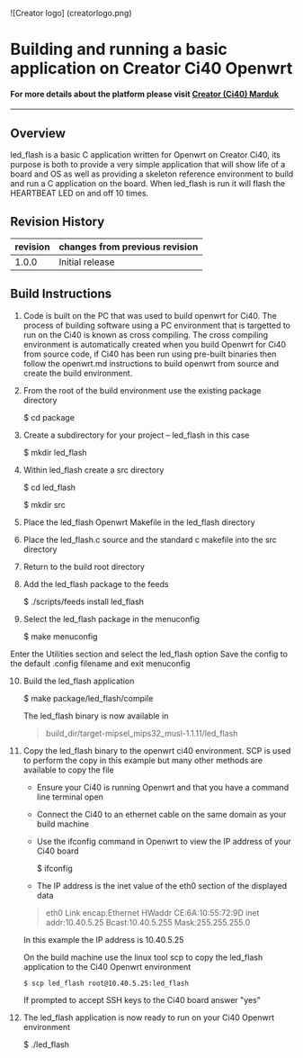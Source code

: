 
![Creator logo] (creatorlogo.png)

# Building and running a basic application on Creator Ci40 Openwrt

#### For more details about the platform please visit [Creator (Ci40) Marduk](https://community.imgtec.com/platforms/creator-ci40/)
----

## Overview

led_flash is a basic C application written for Openwrt on Creator Ci40, its purpose is both to provide a very simple application that will show life of a board and OS as well as providing a skeleton reference environment to build and run a C application on the board. When led_flash is run it will flash the HEARTBEAT LED on and off 10 times.

## Revision History

| revision  | changes from previous revision |
|---------- |------------------------------- |
| 1.0.0     | Initial release                |

## Build Instructions

1) Code is built on the PC that was used to build openwrt for Ci40. The process of building software using a PC environment that is targetted to run on the Ci40 is known as cross compiling. The cross compiling environment is automatically created when you build Openwrt for Ci40 from source code, if Ci40 has been run using pre-built binaries then follow the openwrt.md instructions to build openwrt from source and create the build environment.

2) From the root of the build environment use the existing package directory

	$ cd package

3) Create a subdirectory for your project – led_flash in this case

	$ mkdir led_flash

4) Within led_flash create a src directory

	$ cd led_flash

	$ mkdir src

5) Place the led_flash Openwrt Makefile in the led_flash directory

6) Place the led_flash.c source and the standard c makefile into the src directory

7) Return to the build root directory

8) Add the led_flash package to the feeds

	$ ./scripts/feeds install led_flash

9) Select the led_flash package in the menuconfig

	$ make menuconfig


Enter the Utilities section and select the led_flash option
Save the config to the default .config filename and exit menuconfig

10) Build the led_flash application

	$ make package/led_flash/compile

	The led_flash binary is now available in 

	> build_dir/target-mipsel_mips32_musl-1.1.11/led_flash

11) Copy the led_flash binary to the openwrt ci40 environment. SCP is used to perform the copy in this example but many other methods are available to copy the file
	* Ensure your Ci40 is running Openwrt and that you have a command line terminal open
	* Connect the Ci40 to an ethernet cable on the same domain as your build machine
	* Use the ifconfig command in Openwrt to view the IP address of your Ci40 board

		$ ifconfig

	* The IP address is the inet value of the eth0 section of the displayed data

	> eth0      Link encap:Ethernet  HWaddr CE:6A:10:55:72:9D
	>          inet addr:10.40.5.25  Bcast:10.40.5.255  Mask:255.255.255.0

	
	In this example the IP address is 10.40.5.25
	
	On the build machine use the linux tool scp to copy the led_flash application to the Ci40 Openwrt environment

		$ scp led_flash root@10.40.5.25:led_flash

	If prompted to accept SSH keys to the Ci40 board answer "yes"
	
12) The led_flash application is now ready to run on your Ci40 Openwrt environment

	$ ./led_flash